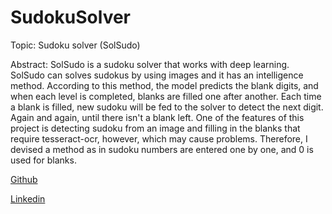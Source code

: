 # SudokuSolver
Topic: Sudoku solver (SolSudo)

Abstract: SolSudo is a sudoku solver that works with deep learning. SolSudo can solves sudokus by using images and it has an intelligence method. According to this method, the model predicts the blank digits, and when each level is completed, blanks are filled one after another. Each time a blank is filled, new sudoku will be fed to the solver to detect the next digit. Again and again, until there isn't a blank left. One of the features of this project is detecting sudoku from an image and filling in the blanks that require tesseract-ocr, however, which may cause problems. Therefore, I devised a method as in sudoku numbers are entered one by one, and 0 is used for blanks.

[Github](https://github.com/AryaKoureshi/SolSudo)

[Linkedin](https://www.linkedin.com/posts/arya-koureshi_deeplearning-python-tensorflow-activity-6711641409658716160-kdSD)
